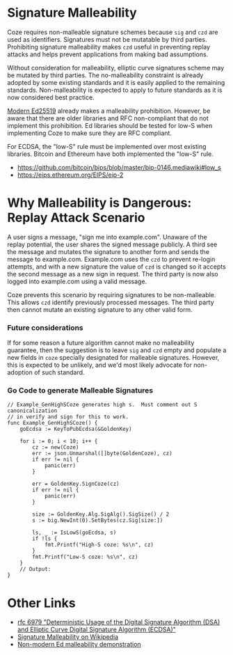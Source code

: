 # Signature Malleability
Coze requires non-malleable signature schemes because `sig` and `czd` are used
as identifiers.  Signatures must not be mutatable by third parties. Prohibiting
signature malleability makes `czd` useful in preventing replay attacks and helps
prevent applications from making bad assumptions.

Without consideration for malleability, elliptic curve signatures scheme may be
mutated by third parties.  The no-malleability constraint is already adopted by
some existing standards and it is easily applied to the remaining standards.
Non-malleability is expected to apply to future standards as it is now
considered best practice.  

[Modern Ed25519](https://www.rfc-editor.org/rfc/rfc8032#section-8.4) already
makes a malleability prohibition. However, be aware that there are older
libraries and RFC non-compliant that do not implement this prohibition.  Ed
libraries should be tested for low-S when implementing Coze to make sure they
are RFC compliant.  

For ECDSA, the "low-S" rule must be implemented over most existing libraries.
Bitcoin and Ethereum have both implemented the "low-S" rule.  
- https://github.com/bitcoin/bips/blob/master/bip-0146.mediawiki#low_s
- https://eips.ethereum.org/EIPS/eip-2

# Why Malleability is Dangerous: Replay Attack Scenario
A user signs a message, "sign me into example.com".  Unaware of the replay
potential, the user shares the signed message publicly.  A third see the message
 and mutates the signature to another form and sends the message to example.com.
Example.com uses the `czd` to prevent re-login attempts, and with a new
signature the value of `czd` is changed so it accepts the second message as a
new sign in request.  The third party is now also logged into example.com using
a valid message.  

Coze prevents this scenario by requiring signatures to be non-malleable.  This
allows `czd` identify previously processed messages.  The third party then
cannot mutate an existing signature to any other valid form.  


### Future considerations
If for some reason a future algorithm cannot make no malleability guarantee,
then the suggestion is to leave `sig` and `czd` empty and populate a new fields
in `coze` specially designated for malleable signatures.  However, this is
expected to be unlikely, and we'd most likely advocate for non-adoption of such
standard.  

### Go Code to generate Malleable Signatures
```golang
// Example_GenHighSCoze generates high s.  Must comment out S canonicalization
// in verify and sign for this to work.
func Example_GenHighSCoze() {
	goEcdsa := KeyToPubEcdsa(&GoldenKey)

	for i := 0; i < 10; i++ {
		cz := new(Coze)
		err := json.Unmarshal([]byte(GoldenCoze), cz)
		if err != nil {
			panic(err)
		}

		err = GoldenKey.SignCoze(cz)
		if err != nil {
			panic(err)
		}

		size := GoldenKey.Alg.SigAlg().SigSize() / 2
		s := big.NewInt(0).SetBytes(cz.Sig[size:])

		ls, _ := IsLowS(goEcdsa, s)
		if !ls {
			fmt.Printf("High-S coze: %s\n", cz)
		}
		fmt.Printf("Low-S coze: %s\n", cz)
	}
	// Output:
}
```


# Other Links
 - [rfc 6979 "Deterministic Usage of the Digital Signature Algorithm (DSA) and
   Elliptic Curve Digital Signature Algorithm
   (ECDSA)"](https://www.rfc-editor.org/rfc/rfc6979)
 - [Signature Malleability on Wikipedia](https://en.wikipedia.org/wiki/Malleability_(cryptography))
- [Non-modern Ed malleability demonstration](https://slowli.github.io/ed25519-quirks/malleability)




